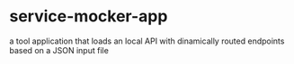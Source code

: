 # service-mocker-app
a tool application that loads an local API with dinamically routed endpoints based on a JSON input file
